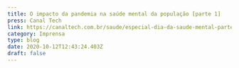```yaml
---
title: O impacto da pandemia na saúde mental da população [parte 1]
press: Canal Tech
link: https://canaltech.com.br/saude/especial-dia-da-saude-mental-parte-1-172698/
category: Imprensa
type: blog
date: 2020-10-12T12:43:24.403Z
draft: false
---
```


